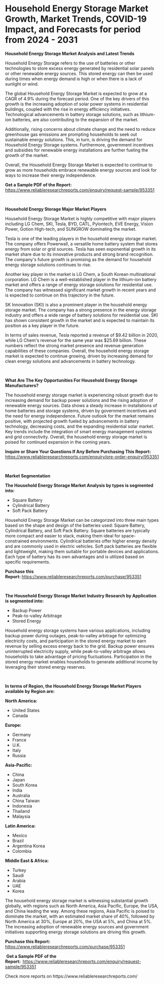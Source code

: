 <p><h1>Household Energy Storage Market Growth, Market Trends, COVID-19 Impact, and Forecasts for period from 2024 - 2031</h1></p><p><strong>Household Energy Storage Market Analysis and Latest Trends</strong></p>
<p><p>Household Energy Storage refers to the use of batteries or other technologies to store excess energy generated by residential solar panels or other renewable energy sources. This stored energy can then be used during times when energy demand is high or when there is a lack of sunlight or wind.</p><p>The global Household Energy Storage Market is expected to grow at a CAGR of 4.9% during the forecast period. One of the key drivers of this growth is the increasing adoption of solar power systems in residential buildings, coupled with the rise in energy efficiency initiatives. Technological advancements in battery storage solutions, such as lithium-ion batteries, are also contributing to the expansion of the market.</p><p>Additionally, rising concerns about climate change and the need to reduce greenhouse gas emissions are prompting households to seek out sustainable energy solutions. This, in turn, is driving the demand for Household Energy Storage systems. Furthermore, government incentives and subsidies for renewable energy installations are further fueling the growth of the market.</p><p>Overall, the Household Energy Storage Market is expected to continue to grow as more households embrace renewable energy sources and look for ways to increase their energy independence.</p></p>
<p><strong>Get a Sample PDF of the Report:&nbsp;</strong> <a href="https://www.reliableresearchreports.com/enquiry/request-sample/953351">https://www.reliableresearchreports.com/enquiry/request-sample/953351</a></p>
<p>&nbsp;</p>
<p><strong>Household Energy Storage Major Market Players</strong></p>
<p><p>Household Energy Storage Market is highly competitive with major players including LG Chem, SKI, Tesla, BYD, CATL, Pylontech, EVE Energy, Vision Power, Gotion High-tech, and SUNGROW dominating the market.</p><p>Tesla is one of the leading players in the household energy storage market. The company offers Powerwall, a versatile home battery system that stores energy from solar or grid sources. Tesla has seen exponential growth in its market share due to its innovative products and strong brand recognition. The company's future growth is promising as the demand for household energy storage solutions continues to rise.</p><p>Another key player in the market is LG Chem, a South Korean multinational corporation. LG Chem is a well-established player in the lithium-ion battery market and offers a range of energy storage solutions for residential use. The company has witnessed significant market growth in recent years and is expected to continue on this trajectory in the future.</p><p>SK Innovation (SKI) is also a prominent player in the household energy storage market. The company has a strong presence in the energy storage industry and offers a wide range of battery solutions for residential use. SKI has shown consistent growth in the market and is expected to maintain its position as a key player in the future.</p><p>In terms of sales revenue, Tesla reported a revenue of $9.42 billion in 2020, while LG Chem's revenue for the same year was $25.69 billion. These numbers reflect the strong market presence and revenue generation capabilities of these companies. Overall, the household energy storage market is expected to continue growing, driven by increasing demand for clean energy solutions and advancements in battery technology.</p></p>
<p>&nbsp;</p>
<p><strong>What Are The Key Opportunities For Household Energy Storage Manufacturers?</strong></p>
<p><p>The household energy storage market is experiencing robust growth due to increasing demand for backup power solutions and the rising adoption of renewable energy sources. Data shows a steady increase in installations of home batteries and storage systems, driven by government incentives and the need for energy independence. Future outlook for the market remains positive, with projected growth fueled by advancements in battery technology, decreasing costs, and the expanding residential solar market. Key trends include the integration of smart energy management systems and grid connectivity. Overall, the household energy storage market is poised for continued expansion in the coming years.</p></p>
<p><strong>Inquire or Share Your Questions If Any Before Purchasing This Report:</strong> <a href="https://www.reliableresearchreports.com/enquiry/pre-order-enquiry/953351">https://www.reliableresearchreports.com/enquiry/pre-order-enquiry/953351</a></p>
<p>&nbsp;</p>
<p><strong>Market Segmentation</strong></p>
<p><strong>The Household Energy Storage Market Analysis by types is segmented into:</strong></p>
<p><ul><li>Square Battery</li><li>Cylindrical Battery</li><li>Soft Pack Battery</li></ul></p>
<p><p>Household Energy Storage Market can be categorized into three main types based on the shape and design of the batteries used: Square Battery, Cylindrical Battery, and Soft Pack Battery. Square batteries are typically more compact and easier to stack, making them ideal for space-constrained environments. Cylindrical batteries offer higher energy density and are commonly used in electric vehicles. Soft pack batteries are flexible and lightweight, making them suitable for portable devices and applications. Each type of battery has its own advantages and is utilized based on specific requirements.</p></p>
<p><strong>Purchase this Report:&nbsp;</strong><a href="https://www.reliableresearchreports.com/purchase/953351">https://www.reliableresearchreports.com/purchase/953351</a></p>
<p>&nbsp;</p>
<p><strong>The Household Energy Storage Market Industry Research by Application is segmented into:</strong></p>
<p><ul><li>Backup Power</li><li>Peak-to-valley Arbitrage</li><li>Stored Energy</li></ul></p>
<p><p>Household energy storage systems have various applications, including backup power during outages, peak-to-valley arbitrage for optimizing electricity costs, and participation in the stored energy market to earn revenue by selling excess energy back to the grid. Backup power ensures uninterrupted electricity supply, while peak-to-valley arbitrage allows households to take advantage of pricing fluctuations. Participation in the stored energy market enables households to generate additional income by leveraging their stored energy reserves.</p></p>
<p>&nbsp;</p>
<p><strong>In terms of Region, the Household Energy Storage Market Players available by Region are:</strong></p>
<p>
    <p> <strong> North America: </strong>
        <ul>
            <li>United States</li>
            <li>Canada</li>
        </ul>
        </p> 
    <p> <strong> Europe: </strong>
        <ul>
            <li>Germany</li>
            <li>France</li>
            <li>U.K.</li>
            <li>Italy</li>
            <li>Russia</li>
        </ul>
        </p> 
    <p> <strong> Asia-Pacific: </strong>
        <ul>
            <li>China</li>
            <li>Japan</li>
            <li>South Korea</li>
            <li>India</li>
            <li>Australia</li>
            <li>China Taiwan</li>
            <li>Indonesia</li>
            <li>Thailand</li>
            <li>Malaysia</li>
        </ul>
        </p> 
    <p> <strong> Latin America: </strong>
        <ul>
            <li>Mexico</li>
            <li>Brazil</li>
            <li>Argentina Korea</li>
            <li>Colombia</li>
        </ul>
        </p> 
    <p> <strong> Middle East & Africa: </strong>
        <ul>
            <li>Turkey</li>
            <li>Saudi</li>
            <li>Arabia</li>
            <li>UAE</li>
            <li>Korea</li>
        </ul>
    </p>
    </p>
<p><p>The household energy storage market is witnessing substantial growth globally, with regions such as North America, Asia Pacific, Europe, the USA, and China leading the way. Among these regions, Asia Pacific is poised to dominate the market, with an estimated market share of 40%, followed by North America at 30%, Europe at 20%, the USA at 5%, and China at 5%. The increasing adoption of renewable energy sources and government initiatives supporting energy storage solutions are driving this growth.</p></p>
<p><strong>Purchase this Report: </strong><a href="https://www.reliableresearchreports.com/purchase/953351">https://www.reliableresearchreports.com/purchase/953351</a></p>
<p>&nbsp;<strong>Get a Sample PDF of the Report:&nbsp;&nbsp;</strong><a href="https://www.reliableresearchreports.com/enquiry/request-sample/953351">https://www.reliableresearchreports.com/enquiry/request-sample/953351</a></p>
<p><strong></strong></p>
<p>Check more reports on https://www.reliableresearchreports.com/</p>
